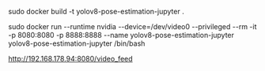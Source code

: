sudo docker build -t yolov8-pose-estimation-jupyter .



sudo docker run --runtime nvidia --device=/dev/video0 --privileged --rm -it -p 8080:8080 -p 8888:8888 --name yolov8-pose-estimation-jupyter yolov8-pose-estimation-jupyter /bin/bash


http://192.168.178.94:8080/video_feed